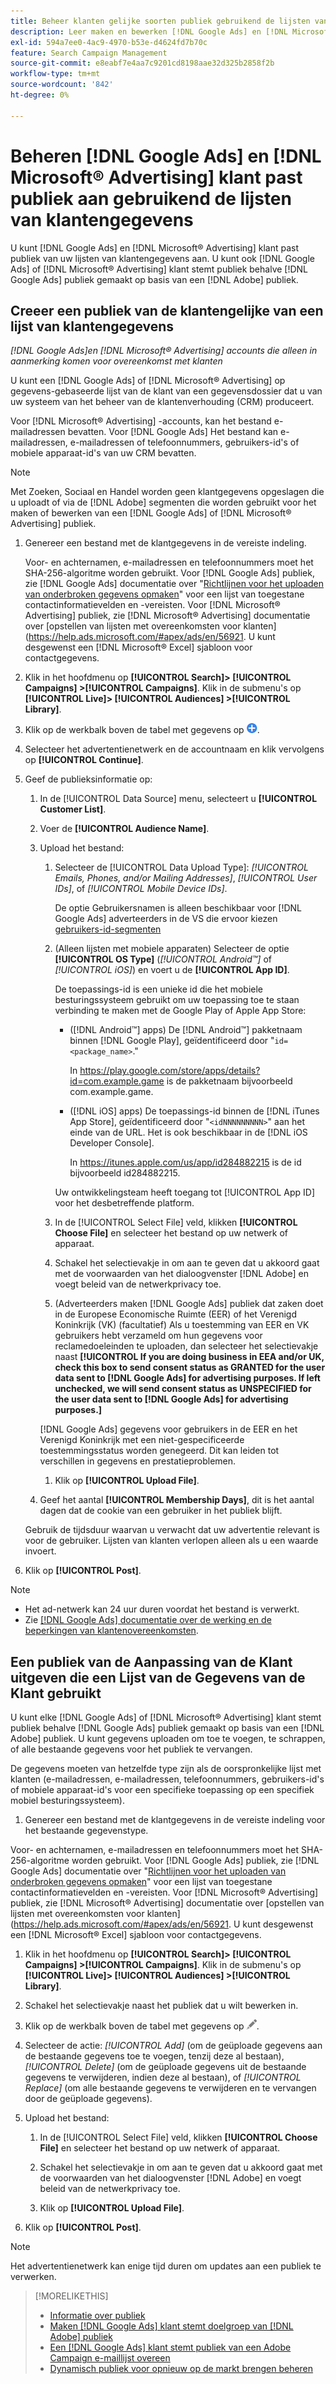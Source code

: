```yaml
---
title: Beheer klanten gelijke soorten publiek gebruikend de lijsten van klantengegevens
description: Leer maken en bewerken [!DNL Google Ads] en [!DNL Microsoft® Advertising] klant past publiek van uw lijsten van klantengegevens aan.
exl-id: 594a7ee0-4ac9-4970-b53e-d4624fd7b70c
feature: Search Campaign Management
source-git-commit: e8eabf7e4aa7c9201cd8198aae32d325b2858f2b
workflow-type: tm+mt
source-wordcount: '842'
ht-degree: 0%

---
```


# Beheren [!DNL Google Ads] en [!DNL Microsoft® Advertising] klant past publiek aan gebruikend de lijsten van klantengegevens

U kunt [!DNL Google Ads] en [!DNL Microsoft® Advertising] klant past publiek van uw lijsten van klantengegevens aan. U kunt ook [!DNL Google Ads] of [!DNL Microsoft® Advertising] klant stemt publiek behalve [!DNL Google Ads] publiek gemaakt op basis van een [!DNL Adobe] publiek.

## Creeer een publiek van de klantengelijke van een lijst van klantengegevens

*[!DNL Google Ads]en [!DNL Microsoft® Advertising] accounts die alleen in aanmerking komen voor overeenkomst met klanten*

U kunt een [!DNL Google Ads] of [!DNL Microsoft® Advertising] op gegevens-gebaseerde lijst van de klant van een gegevensdossier dat u van uw systeem van het beheer van de klantenverhouding (CRM) produceert.

Voor [!DNL Microsoft® Advertising] -accounts, kan het bestand e-mailadressen bevatten. Voor [!DNL Google Ads] Het bestand kan e-mailadressen, e-mailadressen of telefoonnummers, gebruikers-id&#39;s of mobiele apparaat-id&#39;s van uw CRM bevatten.

>[!NOTE]
>
>Met Zoeken, Sociaal en Handel worden geen klantgegevens opgeslagen die u uploadt of via de [!DNL Adobe] segmenten die worden gebruikt voor het maken of bewerken van een [!DNL Google Ads] of [!DNL Microsoft® Advertising] publiek.

1. Genereer een bestand met de klantgegevens in de vereiste indeling.

   Voor- en achternamen, e-mailadressen en telefoonnummers moet het SHA-256-algoritme worden gebruikt. <!-- Our UI says all, but GGL docs say don't hash user IDs and device IDs. --> Voor [!DNL Google Ads] publiek, zie [!DNL Google Ads] documentatie over &quot;[Richtlijnen voor het uploaden van onderbroken gegevens opmaken](https://support.google.com/google-ads/answer/7476159)&quot; voor een lijst van toegestane contactinformatievelden en -vereisten. Voor [!DNL Microsoft® Advertising] publiek, zie [!DNL Microsoft® Advertising] documentatie over [opstellen van lijsten met overeenkomsten voor klanten](https://help.ads.microsoft.com/#apex/ads/en/56921. U kunt desgewenst een [!DNL Microsoft® Excel] sjabloon voor contactgegevens.

1. Klik in het hoofdmenu op **[!UICONTROL Search]> [!UICONTROL Campaigns] >[!UICONTROL Campaigns]**. Klik in de submenu&#39;s op **[!UICONTROL Live]> [!UICONTROL Audiences] >[!UICONTROL Library]**.

1. Klik op de werkbalk boven de tabel met gegevens op ![Maken](/help/search-social-commerce/assets/add.png "Maken").

1. Selecteer het advertentienetwerk en de accountnaam en klik vervolgens op **[!UICONTROL Continue]**.

1. Geef de publieksinformatie op:

   1. In de [!UICONTROL Data Source] menu, selecteert u **[!UICONTROL Customer List]**.

   1. Voer de **[!UICONTROL Audience Name]**.

   1. Upload het bestand:

      1. Selecteer de [!UICONTROL Data Upload Type]: *[!UICONTROL Emails, Phones, and/or Mailing Addresses]*, *[!UICONTROL User IDs]*, of *[!UICONTROL Mobile Device IDs]*.

         De optie Gebruikersnamen is alleen beschikbaar voor [!DNL Google Ads] adverteerders in de VS die ervoor kiezen [gebruikers-id-segmenten](https://support.google.com/google-ads/answer/9199250)

      1. (Alleen lijsten met mobiele apparaten) Selecteer de optie **[!UICONTROL OS Type]** (*[!UICONTROL Android™]* of *[!UICONTROL iOS]*) en voert u de **[!UICONTROL App ID]**.

         De toepassings-id is een unieke id die het mobiele besturingssysteem gebruikt om uw toepassing toe te staan verbinding te maken met de Google Play of Apple App Store:

         * ([!DNL Android™] apps) De [!DNL Android™] pakketnaam binnen [!DNL Google Play], geïdentificeerd door &quot;`id=<package_name>`.&quot;

           In https://play.google.com/store/apps/details?id=com.example.game is de pakketnaam bijvoorbeeld com.example.game.

         * ([!DNL iOS] apps) De toepassings-id binnen de [!DNL iTunes App Store], geïdentificeerd door &quot;`<idNNNNNNNNN>`&quot; aan het einde van de URL. Het is ook beschikbaar in de [!DNL iOS Developer Console].

           In https://itunes.apple.com/us/app/id284882215 is de id bijvoorbeeld id284882215.

         Uw ontwikkelingsteam heeft toegang tot [!UICONTROL App ID] voor het desbetreffende platform.

      1. In de [!UICONTROL Select File] veld, klikken **[!UICONTROL Choose File]** en selecteer het bestand op uw netwerk of apparaat.

      1. Schakel het selectievakje in om aan te geven dat u akkoord gaat met de voorwaarden van het dialoogvenster [!DNL Adobe] en voegt beleid van de netwerkprivacy toe.

      1. (Adverteerders maken [!DNL Google Ads] publiek dat zaken doet in de Europese Economische Ruimte (EER) of het Verenigd Koninkrijk (VK) (facultatief) Als u toestemming van EER en VK gebruikers hebt verzameld om hun gegevens voor reclamedoeleinden te uploaden, dan selecteer het selectievakje naast **[!UICONTROL If you are doing business in EEA and/or UK, check this box to send consent status as GRANTED for the user data sent to [!DNL Google Ads] for advertising purposes. If left unchecked, we will send consent status as UNSPECIFIED for the user data sent to [!DNL Google Ads] for advertising purposes.]**

      [!DNL Google Ads] gegevens voor gebruikers in de EER en het Verenigd Koninkrijk met een niet-gespecificeerde toestemmingsstatus worden genegeerd. Dit kan leiden tot verschillen in gegevens en prestatieproblemen.

      1. Klik op **[!UICONTROL Upload File]**.

   1. Geef het aantal **[!UICONTROL Membership Days]**, dit is het aantal dagen dat de cookie van een gebruiker in het publiek blijft.

   Gebruik de tijdsduur waarvan u verwacht dat uw advertentie relevant is voor de gebruiker. Lijsten van klanten verlopen alleen als u een waarde invoert.

1. Klik op **[!UICONTROL Post]**.

>[!NOTE]
>
>* Het ad-netwerk kan 24 uur duren voordat het bestand is verwerkt.
>* Zie [[!DNL Google Ads] documentatie over de werking en de beperkingen van klantenovereenkomsten](https://support.google.com/displayvideo/answer/9539301).

## Een publiek van de Aanpassing van de Klant uitgeven die een Lijst van de Gegevens van de Klant gebruikt

U kunt elke [!DNL Google Ads] of [!DNL Microsoft® Advertising] klant stemt publiek behalve [!DNL Google Ads] publiek gemaakt op basis van een [!DNL Adobe] publiek. U kunt gegevens uploaden om toe te voegen, te schrappen, of alle bestaande gegevens voor het publiek te vervangen.

De gegevens moeten van hetzelfde type zijn als de oorspronkelijke lijst met klanten (e-mailadressen, e-mailadressen, telefoonnummers, gebruikers-id&#39;s of mobiele apparaat-id&#39;s voor een specifieke toepassing op een specifiek mobiel besturingssysteem).

1. Genereer een bestand met de klantgegevens in de vereiste indeling voor het bestaande gegevenstype.

Voor- en achternamen, e-mailadressen en telefoonnummers moet het SHA-256-algoritme worden gebruikt. <!-- Our UI says all, but GGL docs say don't hash user IDs and device IDs. --> Voor [!DNL Google Ads] publiek, zie [!DNL Google Ads] documentatie over &quot;[Richtlijnen voor het uploaden van onderbroken gegevens opmaken](https://support.google.com/google-ads/answer/7476159)&quot; voor een lijst van toegestane contactinformatievelden en -vereisten. Voor [!DNL Microsoft® Advertising] publiek, zie [!DNL Microsoft® Advertising] documentatie over [opstellen van lijsten met overeenkomsten voor klanten](https://help.ads.microsoft.com/#apex/ads/en/56921. U kunt desgewenst een [!DNL Microsoft® Excel] sjabloon voor contactgegevens.

1. Klik in het hoofdmenu op **[!UICONTROL Search]> [!UICONTROL Campaigns] >[!UICONTROL Campaigns]**. Klik in de submenu&#39;s op **[!UICONTROL Live]> [!UICONTROL Audiences] >[!UICONTROL Library]**.

1. Schakel het selectievakje naast het publiek dat u wilt bewerken in.

1. Klik op de werkbalk boven de tabel met gegevens op ![Bewerken](/help/search-social-commerce/assets/edit.png).

1. Selecteer de actie: *[!UICONTROL Add]* (om de geüploade gegevens aan de bestaande gegevens toe te voegen, tenzij deze al bestaan), *[!UICONTROL Delete]* (om de geüploade gegevens uit de bestaande gegevens te verwijderen, indien deze al bestaan), of *[!UICONTROL Replace]* (om alle bestaande gegevens te verwijderen en te vervangen door de geüploade gegevens).

1. Upload het bestand:

   1. In de [!UICONTROL Select File] veld, klikken **[!UICONTROL Choose File]** en selecteer het bestand op uw netwerk of apparaat.

   1. Schakel het selectievakje in om aan te geven dat u akkoord gaat met de voorwaarden van het dialoogvenster [!DNL Adobe] en voegt beleid van de netwerkprivacy toe.

   1. Klik op **[!UICONTROL Upload File]**.

1. Klik op **[!UICONTROL Post]**.

>[!NOTE]
>
>Het advertentienetwerk kan enige tijd duren om updates aan een publiek te verwerken.

>[!MORELIKETHIS]
>
>* [Informatie over publiek](audience-about.md)
>* [Maken [!DNL Google Ads] klant stemt doelgroep van [!DNL Adobe] publiek](google-audience-from-adobe-audience.md)
>* [Een [!DNL Google Ads] klant stemt publiek van een Adobe Campaign e-maillijst overeen](google-audience-from-campaign-email-list.md)
>* [Dynamisch publiek voor opnieuw op de markt brengen beheren](audience-dynamic-remarketing-manage.md)
